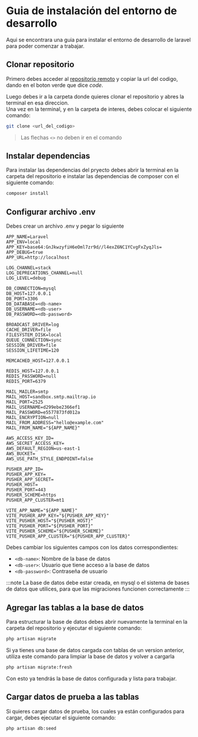 # Guia de instalación del entorno de desarrollo

Aqui se encontrara una guia para instalar el entorno de desarrollo de laravel para poder comenzar a trabajar.

## Clonar repositorio
Primero debes acceder al [repositorio remoto](https://github.com/Lauty128/ProveeMed-laravel) y copiar la url del codigo, dando en el boton verde que dice *code*.

Luego debes ir a la carpeta donde quieres clonar el repositorio y abres la terminal en esa direccion.   
Una vez en la terminal, y en la carpeta de interes, debes colocar el siguiente comando:
```bash
git clone <url_del_codigo>
```
> Las flechas `<>` no deben ir en el comando


## Instalar dependencias
Para instalar las dependencias del pryecto debes abrir la terminal en la carpeta del repositorio e instalar las dependencias de composer con el siguiente comando:
```bash
composer install
```

## Configurar archivo .env
Debes crear un archivo .env y pegar lo siguiente
```
APP_NAME=Laravel
APP_ENV=local
APP_KEY=base64:GnJkwzyfiH6eOml7zr9d//l4exZ6NC1YCvgFxZyqJls=
APP_DEBUG=true
APP_URL=http://localhost

LOG_CHANNEL=stack
LOG_DEPRECATIONS_CHANNEL=null
LOG_LEVEL=debug

DB_CONNECTION=mysql
DB_HOST=127.0.0.1
DB_PORT=3306
DB_DATABASE=<db-name>
DB_USERNAME=<db-user>
DB_PASSWORD=<db-password>

BROADCAST_DRIVER=log
CACHE_DRIVER=file
FILESYSTEM_DISK=local
QUEUE_CONNECTION=sync
SESSION_DRIVER=file
SESSION_LIFETIME=120

MEMCACHED_HOST=127.0.0.1

REDIS_HOST=127.0.0.1
REDIS_PASSWORD=null
REDIS_PORT=6379

MAIL_MAILER=smtp
MAIL_HOST=sandbox.smtp.mailtrap.io
MAIL_PORT=2525
MAIL_USERNAME=d299ebe2366ef1
MAIL_PASSWORD=e5577873fd012a
MAIL_ENCRYPTION=null
MAIL_FROM_ADDRESS="hello@example.com"
MAIL_FROM_NAME="${APP_NAME}"

AWS_ACCESS_KEY_ID=
AWS_SECRET_ACCESS_KEY=
AWS_DEFAULT_REGION=us-east-1
AWS_BUCKET=
AWS_USE_PATH_STYLE_ENDPOINT=false

PUSHER_APP_ID=
PUSHER_APP_KEY=
PUSHER_APP_SECRET=
PUSHER_HOST=
PUSHER_PORT=443
PUSHER_SCHEME=https
PUSHER_APP_CLUSTER=mt1

VITE_APP_NAME="${APP_NAME}"
VITE_PUSHER_APP_KEY="${PUSHER_APP_KEY}"
VITE_PUSHER_HOST="${PUSHER_HOST}"
VITE_PUSHER_PORT="${PUSHER_PORT}"
VITE_PUSHER_SCHEME="${PUSHER_SCHEME}"
VITE_PUSHER_APP_CLUSTER="${PUSHER_APP_CLUSTER}"
```
Debes cambiar los siguientes campos con los datos correspondientes:
* `<db-name>`: Nombre de la base de datos
* `<db-user>`: Usuario que tiene acceso a la base de datos
* `<db-password>`: Contraseña de usuario

:::note
La base de datos debe estar creada, en mysql o el sistema de bases de datos que utilices, para que las migraciones funcionen correctamente
:::

## Agregar las tablas a la base de datos
Para estructurar la base de datos debes abrir nuevamente la terminal en la carpeta del repositorio y ejecutar el siguiente comando:
```bash
php artisan migrate
```

Si ya tienes una base de datos cargada con tablas de un version anterior, utiliza este comando para limpiar la base de datos y volver a cargarla

```bash
php artisan migrate:fresh
```

Con esto ya tendrás la base de datos configurada y lista para trabajar.   

## Cargar datos de prueba a las tablas

Si quieres cargar datos de prueba, los cuales ya están configurados para cargar, debes ejecutar el siguiente comando:
```bash
php artisan db:seed
```